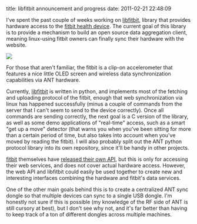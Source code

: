 title: libfitbit announcement and progress
date: 2011-02-21 22:48:09 

I've spent the past couple of weeks working on [libfitbit][1],
library that provides hardware access to the [fitbit health device][2]. The
current goal of this library is to provide a mechanism to build an
open source data aggregation client, meaning linux-using fitbit owners
can finally sync their hardware with the website.

![](//images/2011-02-21-libfitbit/fitbit.jpg)

For those that aren't familiar, the fitbit is a clip-on accelerometer
that features a nice little OLED screen and wireless data
synchronization capabilities via ANT hardware. 

Currently, [libfitbit][1] is written in python, and implements most of
the fetching and uploading protocol of the fitbit, enough that web
synchronization via linux has happened successfully (minus a couple of
commands from the server that I can't seem to send to the device
correctly). Once all commands are sending correctly, the next goal is
a C version of the library, as well as some demo applications of
"real-time" access, such as a smart "get up a move" detector (that
warns you when you've been sitting for more than a certain period of
time, but also takes into account when you've moved by reading the
fitbit). I will also probably split out the ANT python protocol
library into its own repository, since it'll be handy in other projects.

[fitbit][2] themselves have [released their own API][3], but this is only
for accessing their web services, and does not cover actual hardware
access. However, the web API and libfitbit could easily be used
together to create new and interesting interfaces combining the
hardware and fitbit's data services.

One of the other main goals behind this is to create a centralized ANT
sync dongle so that multiple devices can sync to a single USB
dongle. I'm honestly not sure if this is possible (my knowledge of the
RF side of ANT is still cursory at best), but I don't see why not, and
it's far better than having to keep track of a ton of different
dongles across multiple machines.

[1]: http://www.github.com/qdot/libfitbit
[2]: http://www.fitbit.com
[3]: http://dev.fitbit.com/
